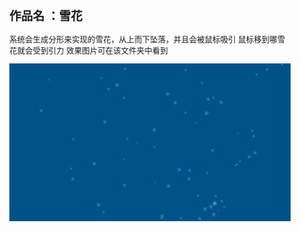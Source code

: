 ## 作品名 ：雪花
系统会生成分形来实现的雪花，从上而下坠落，并且会被鼠标吸引
鼠标移到哪雪花就会受到引力
效果图片可在该文件夹中看到


<img width="1280" alt="ef7af1396eef0f9813072a1b23b52e3" src="[第七次作业：创意编程研究：复杂性｜自相似与分形]作业：自相似与分形/ef7af1396eef0f9813072a1b23b52e3.png">
